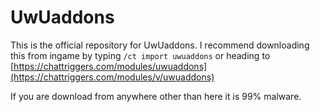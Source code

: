 # UwUaddons

This is the official repository for UwUaddons. I recommend downloading this from ingame by typing `/ct import uwuaddons` or heading to [https://chattriggers.com/modules/uwuaddons](https://chattriggers.com/modules/v/uwuaddons)

If you are download from anywhere other than here it is 99% malware.
